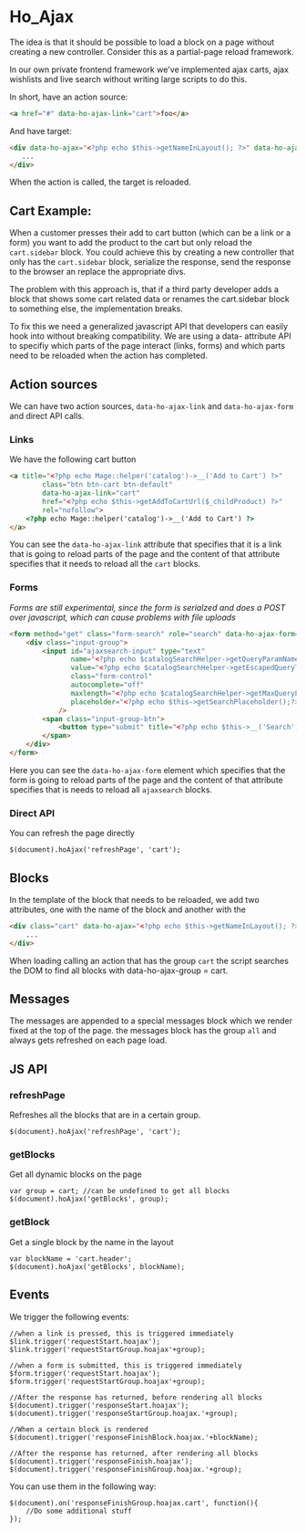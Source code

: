# Ho_Ajax
The idea is that it should be possible to load a block on a page without creating a new controller. Consider this as a partial-page reload framework.

In our own private frontend framework we've implemented ajax carts, ajax wishlists and live search without writing large scripts to do this.

In short, have an action source:
```HTML
<a href="#" data-ho-ajax-link="cart">foo</a>
```

And have target:
```HTML
<div data-ho-ajax="<?php echo $this->getNameInLayout(); ?>" data-ho-ajax-group="cart">
   ...
</div>
```

When the action is called, the target is reloaded.

## Cart Example:
When a customer presses their add to cart button (which can be a link or a form) you want to add the product to the cart but only reload the `cart.sidebar` block. You could achieve this by creating a new controller that only has the `cart.sidebar` block, serialize the response, send the response to the browser an replace the appropriate divs.

The problem with this approach is, that if a third party developer adds a block that shows some cart related data or renames the cart.sidebar block to something else, the implementation breaks.

To fix this we need a generalized javascript API that developers can easily hook into without breaking compatibility. We are using a data- attribute API to specifiy which parts of the page interact (links, forms) and which parts need to be reloaded when the action has completed.

## Action sources
We can have two action sources, `data-ho-ajax-link` and `data-ho-ajax-form` and direct API calls.

### Links
We have the following cart button

```HTML
<a title="<?php echo Mage::helper('catalog')->__('Add to Cart') ?>"
        class="btn btn-cart btn-default"
        data-ho-ajax-link="cart"
        href="<?php echo $this->getAddToCartUrl($_childProduct) ?>"
        rel="nofollow">
    <?php echo Mage::helper('catalog')->__('Add to Cart') ?>
</a>
```

You can see the `data-ho-ajax-link` attribute that specifies that it is a link that is going to reload parts of the page and the content of that attribute specifies that it needs to reload all the `cart` blocks.

### Forms

*Forms are still experimental, since the form is serialzed and does a POST over javascript, which can cause problems with file uploads*

```HTML
<form method="get" class="form-search" role="search" data-ho-ajax-form="ajaxsearch">
    <div class="input-group">
        <input id="ajaxsearch-input" type="text"
               name="<?php echo $catalogSearchHelper->getQueryParamName() ?>"
               value="<?php echo $catalogSearchHelper->getEscapedQueryText() ?>"
               class="form-control"
               autocomplete="off"
               maxlength="<?php echo $catalogSearchHelper->getMaxQueryLength();?>"
               placeholder="<?php echo $this->getSearchPlaceholder();?>"
            />
        <span class="input-group-btn">
            <button type="submit" title="<?php echo $this->__('Search') ?>" class="btn btn-default" id="ajaxsearch-button"><?php echo $this->__('Search') ?></button>
        </span>
    </div>
</form>
```

Here you can see the `data-ho-ajax-form` element which specifies that the form is going to reload parts of the page and the content of that attribute specifies that is needs to reload all `ajaxsearch` blocks.

### Direct API

You can refresh the page directly

```JS
$(document).hoAjax('refreshPage', 'cart');
```


## Blocks
In the template of the block that needs to be reloaded, we add two attributes, one with the name of the block and another with the

```HTML
<div class="cart" data-ho-ajax="<?php echo $this->getNameInLayout(); ?>" data-ho-ajax-group="cart account">
	...
</div>
```

When loading calling an action that has the group `cart` the script searches the DOM to find all blocks with data-ho-ajax-group = cart.

## Messages
The messages are appended to a special messages block which we render fixed at the top of the page. the messages block has the group `all` and always gets refreshed on each page load.


## JS API

### refreshPage
Refreshes all the blocks that are in a certain group.

```JS
$(document).hoAjax('refreshPage', 'cart');
```

### getBlocks

Get all dynamic blocks on the page
```JS
var group = cart; //can be undefined to get all blocks
$(document).hoAjax('getBlocks', group);
```

### getBlock

Get a single block by the name in the layout
```JS
var blockName = 'cart.header';
$(document).hoAjax('getBlocks', blockName);
```

## Events

We trigger the following events:

```JS
//when a link is pressed, this is triggered immediately
$link.trigger('requestStart.hoajax');
$link.trigger('requestStartGroup.hoajax'+group);

//when a form is submitted, this is triggered immediately
$form.trigger('requestStart.hoajax');
$form.trigger('requestStartGroup.hoajax'+group);

//After the response has returned, before rendering all blocks
$(document).trigger('responseStart.hoajax');
$(document).trigger('responseStartGroup.hoajax.'+group);

//When a certain block is rendered
$(document).trigger('responseFinishBlock.hoajax.'+blockName);

//After the response has returned, after rendering all blocks
$(document).trigger('responseFinish.hoajax');
$(document).trigger('responseFinishGroup.hoajax.'+group);
```

You can use them in the following way:

```JS
$(document).on('responseFinishGroup.hoajax.cart', function(){
	//Do some additional stuff
});
```

